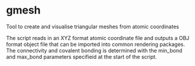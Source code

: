 # gmesh
Tool to create and visualise triangular meshes from atomic coordinates

The script reads in an XYZ format atomic coordinate file and outputs a OBJ format object file that can be imported into common rendering packages. The connectivity and covalent bonding is determined with the min_bond and max_bond parameters specifieid at the start of the script.  

